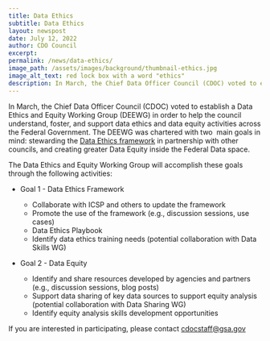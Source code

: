 ```yaml
---
title: Data Ethics
subtitle: Data Ethics
layout: newspost
date: July 12, 2022
author: CDO Council
excerpt: 
permalink: /news/data-ethics/
image_path: /assets/images/background/thumbnail-ethics.jpg
image_alt_text: red lock box with a word "ethics"
description: In March, the Chief Data Officer Council (CDOC) voted to establish a Data Ethics and Equity Working Group (DEEWG) in order to help the council understand, foster, and support data ethics and data equity activities across the Federal Government.
---
```


In March, the Chief Data Officer Council (CDOC) voted to establish a Data Ethics and Equity Working Group (DEEWG) in order to help the council understand, foster, and support data ethics and data equity activities across the Federal Government. The DEEWG was chartered with two  main goals in mind: stewarding the [Data Ethics framework]({{site.baseurl}}/assets/documents/fds-data-ethics-framework.pdf) in partnership with other councils, and creating greater Data Equity inside the Federal Data space.

The Data Ethics and Equity Working Group will accomplish these goals through the following activities:

- Goal 1 - Data Ethics Framework
    - Collaborate with ICSP and others to update the framework
    - Promote the use of the framework (e.g., discussion sessions, use cases)
    - Data Ethics Playbook
    - Identify data ethics training needs (potential collaboration with Data Skills WG)

- Goal 2 - Data Equity
    - Identify and share resources developed by agencies and partners (e.g., discussion sessions, blog posts)
    - Support data sharing of key data sources to support equity analysis (potential collaboration with Data Sharing WG)
    - Identify equity analysis skills development opportunities

If you are interested in participating, please contact <cdocstaff@gsa.gov>

